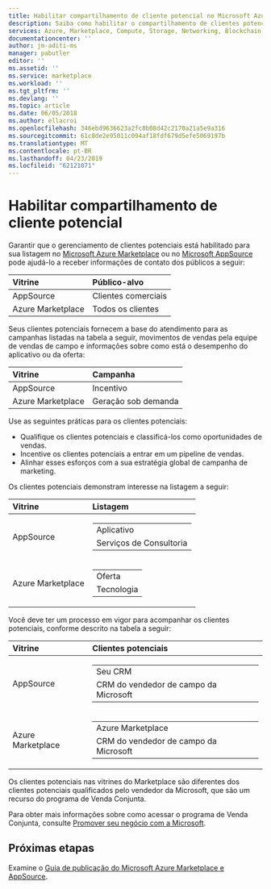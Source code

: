 ```yaml
---
title: Habilitar compartilhamento de cliente potencial no Microsoft Azure Marketplace | Azure
description: Saiba como habilitar o compartilhamento de clientes potenciais no Microsoft Azure Marketplace e AppSource para editores de serviço e aplicativos.
services: Azure, Marketplace, Compute, Storage, Networking, Blockchain, Security
documentationcenter: ''
author: jm-aditi-ms
manager: pabutler
editor: ''
ms.assetid: ''
ms.service: marketplace
ms.workload: ''
ms.tgt_pltfrm: ''
ms.devlang: ''
ms.topic: article
ms.date: 06/05/2018
ms.author: ellacroi
ms.openlocfilehash: 346ebd9636623a2fc8b08d42c2170a21a5e9a316
ms.sourcegitcommit: 61c8de2e95011c094af18fdf679d5efe5069197b
ms.translationtype: MT
ms.contentlocale: pt-BR
ms.lasthandoff: 04/23/2019
ms.locfileid: "62121071"
---
```

# <a name="enable-lead-sharing"></a>Habilitar compartilhamento de cliente potencial
Garantir que o gerenciamento de clientes potenciais está habilitado para sua listagem no [Microsoft Azure Marketplace](https://azuremarketplace.microsoft.com) ou no [Microsoft AppSource](https://appsource.microsoft.com) pode ajudá-lo a receber informações de contato dos públicos a seguir:

| Vitrine | Público-alvo |
|:--- |:--- |
| AppSource | Clientes comerciais |
| Azure Marketplace | Todos os clientes |

Seus clientes potenciais fornecem a base do atendimento para as campanhas listadas na tabela a seguir, movimentos de vendas pela equipe de vendas de campo e informações sobre como está o desempenho do aplicativo ou da oferta:

| Vitrine | Campanha |
|:--- |:--- |
| AppSource | Incentivo |
| Azure Marketplace | Geração sob demanda |

Use as seguintes práticas para os clientes potenciais:
*   Qualifique os clientes potenciais e classificá-los como oportunidades de vendas.
*   Incentive os clientes potenciais a entrar em um pipeline de vendas.
*   Alinhar esses esforços com a sua estratégia global de campanha de marketing.

Os clientes potenciais demonstram interesse na listagem a seguir:

| Vitrine | Listagem |
|:--- |:--- |
| AppSource | <table> <tr><td>Aplicativo</td></tr> <tr><td>Serviços de Consultoria</td></tr> </table> |
| Azure Marketplace | <table> <tr><td>Oferta</td></tr> <tr><td>Tecnologia</td></tr> </table> |

Você deve ter um processo em vigor para acompanhar os clientes potenciais, conforme descrito na tabela a seguir:

| Vitrine | Clientes potenciais |
|:--- |:--- |
| AppSource | <table> <tr><td>Seu CRM</td></tr> <tr><td>CRM do vendedor de campo da Microsoft</td></tr> </table> |
| Azure Marketplace | <table> <tr><td>Azure Marketplace</td></tr> <tr><td>CRM do vendedor de campo da Microsoft</td></tr> </table> |

Os clientes potenciais nas vitrines do Marketplace são diferentes dos clientes potenciais qualificados pelo vendedor da Microsoft, que são um recurso do programa de Venda Conjunta.

Para obter mais informações sobre como acessar o programa de Venda Conjunta, consulte [Promover seu negócio com a Microsoft](./promote-your-business-with-microsoft.md).

## <a name="next-steps"></a>Próximas etapas
Examine o [Guia de publicação do Microsoft Azure Marketplace e AppSource](./marketplace-publishers-guide.md).
